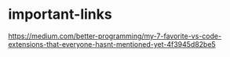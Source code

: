 # important-links

https://medium.com/better-programming/my-7-favorite-vs-code-extensions-that-everyone-hasnt-mentioned-yet-4f3945d82be5
